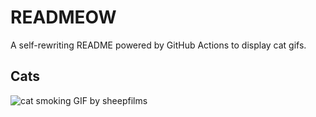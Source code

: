 # READMEOW

A self-rewriting README powered by GitHub Actions to display cat gifs.

## Cats

![cat smoking GIF by sheepfilms](https://media2.giphy.com/media/l0ExdMHUDKteztyfe/200.gif?cid=9acd02daketl78exm4l9q5jfqukhodmzkm96wy92gxa5qcig&ep=v1_gifs_search&rid=200.gif&ct=g)
